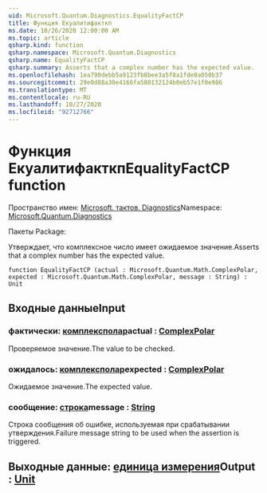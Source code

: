 ```yaml
---
uid: Microsoft.Quantum.Diagnostics.EqualityFactCP
title: Функция Екуалитифакткп
ms.date: 10/26/2020 12:00:00 AM
ms.topic: article
qsharp.kind: function
qsharp.namespace: Microsoft.Quantum.Diagnostics
qsharp.name: EqualityFactCP
qsharp.summary: Asserts that a complex number has the expected value.
ms.openlocfilehash: 1ea790debb5a9123fb8bee3a5f8a1fde0a050b37
ms.sourcegitcommit: 29e0d88a30e4166fa580132124b0eb57e1f0e986
ms.translationtype: MT
ms.contentlocale: ru-RU
ms.lasthandoff: 10/27/2020
ms.locfileid: "92712766"
---
```

# <a name="equalityfactcp-function"></a><span data-ttu-id="5ac61-102">Функция Екуалитифакткп</span><span class="sxs-lookup"><span data-stu-id="5ac61-102">EqualityFactCP function</span></span>

<span data-ttu-id="5ac61-103">Пространство имен: [Microsoft. тактов. Diagnostics](xref:Microsoft.Quantum.Diagnostics)</span><span class="sxs-lookup"><span data-stu-id="5ac61-103">Namespace: [Microsoft.Quantum.Diagnostics](xref:Microsoft.Quantum.Diagnostics)</span></span>

<span data-ttu-id="5ac61-104">Пакеты [](https://nuget.org/packages/)</span><span class="sxs-lookup"><span data-stu-id="5ac61-104">Package: [](https://nuget.org/packages/)</span></span>


<span data-ttu-id="5ac61-105">Утверждает, что комплексное число имеет ожидаемое значение.</span><span class="sxs-lookup"><span data-stu-id="5ac61-105">Asserts that a complex number has the expected value.</span></span>

```qsharp
function EqualityFactCP (actual : Microsoft.Quantum.Math.ComplexPolar, expected : Microsoft.Quantum.Math.ComplexPolar, message : String) : Unit
```


## <a name="input"></a><span data-ttu-id="5ac61-106">Входные данные</span><span class="sxs-lookup"><span data-stu-id="5ac61-106">Input</span></span>

### <a name="actual--complexpolar"></a><span data-ttu-id="5ac61-107">фактически: [комплексполар](xref:Microsoft.Quantum.Math.ComplexPolar)</span><span class="sxs-lookup"><span data-stu-id="5ac61-107">actual : [ComplexPolar](xref:Microsoft.Quantum.Math.ComplexPolar)</span></span>

<span data-ttu-id="5ac61-108">Проверяемое значение.</span><span class="sxs-lookup"><span data-stu-id="5ac61-108">The value to be checked.</span></span>


### <a name="expected--complexpolar"></a><span data-ttu-id="5ac61-109">ожидалось: [комплексполар](xref:Microsoft.Quantum.Math.ComplexPolar)</span><span class="sxs-lookup"><span data-stu-id="5ac61-109">expected : [ComplexPolar](xref:Microsoft.Quantum.Math.ComplexPolar)</span></span>

<span data-ttu-id="5ac61-110">Ожидаемое значение.</span><span class="sxs-lookup"><span data-stu-id="5ac61-110">The expected value.</span></span>


### <a name="message--string"></a><span data-ttu-id="5ac61-111">сообщение: [строка](xref:microsoft.quantum.lang-ref.string)</span><span class="sxs-lookup"><span data-stu-id="5ac61-111">message : [String](xref:microsoft.quantum.lang-ref.string)</span></span>

<span data-ttu-id="5ac61-112">Строка сообщения об ошибке, используемая при срабатывании утверждения.</span><span class="sxs-lookup"><span data-stu-id="5ac61-112">Failure message string to be used when the assertion is triggered.</span></span>



## <a name="output--unit"></a><span data-ttu-id="5ac61-113">Выходные данные: [единица измерения](xref:microsoft.quantum.lang-ref.unit)</span><span class="sxs-lookup"><span data-stu-id="5ac61-113">Output : [Unit](xref:microsoft.quantum.lang-ref.unit)</span></span>

